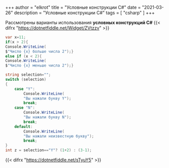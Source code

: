 +++
author = "elkrot"
title = "Условные конструкции C#"
date = "2021-03-26"
description = "Условные конструкции C#"
tags = [
    "csharp"
]
+++

Рассмотрены варианты использования **условных конструкций C#**<!--more-->
{{< difrx "https://dotnetfiddle.net/Widget/ZVtzzv" >}}
```csharp
var x=11;
if(x > 2){ 
Console.WriteLine(
$"Число {x} больше числа 2");}
else if (x < 2){ 
Console.WriteLine(
$"Число {x} меньше числа 2");}

string selection="";
switch (selection)
{
    case "Y":
        Console.WriteLine(
		"Вы нажали букву Y");
        break;
    case "N":
        Console.WriteLine(
		"Вы нажали букву N");
        break;
    default:
        Console.WriteLine(
		"Вы нажали неизвестную букву");
        break;
}
int z = selection=="Y"? (1+2) : (3-1);
```
{{< difrx "https://dotnetfiddle.net/sTyuY5" >}}

